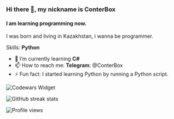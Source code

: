 ### Hi there 👋, my nickname is ConterBox
#### I am learning programming now.
I was born and living in Kazakhstan, i wanna be programmer.

Skills: **Python**

- 🌱 I’m currently learning **C#**
- 📫 How to reach me: **Telegram**: @ConterBox 
- ⚡ Fun fact: I started learning Python by running a Python script.

![Codewars Widget](https://www.codewars.com/users/ConterBox/badges/large)

![GitHub streak stats](https://github-readme-streak-stats.herokuapp.com/?user=ConterBox&theme=dark)

![Profile views](https://gpvc.arturio.dev/ConterBox)
